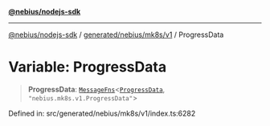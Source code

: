[**@nebius/nodejs-sdk**](../../../../../README.md)

***

[@nebius/nodejs-sdk](../../../../../README.md) / [generated/nebius/mk8s/v1](../README.md) / ProgressData

# Variable: ProgressData

> **ProgressData**: [`MessageFns`](../../../../../runtime/protos/core/interfaces/MessageFns.md)\<[`ProgressData`](../interfaces/ProgressData.md), `"nebius.mk8s.v1.ProgressData"`\>

Defined in: src/generated/nebius/mk8s/v1/index.ts:6282
